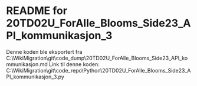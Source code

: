 # README for 20TD02U_ForAlle_Blooms_Side23_API_kommunikasjon_3
Denne koden ble eksportert fra C:\WikiMigration\git\code_dump\20TD02U_ForAlle_Blooms_Side23_API_kommunikasjon.md
Link til denne koden: C:\WikiMigration\git\code_repo\Python\20TD02U_ForAlle_Blooms_Side23_API_kommunikasjon_3.py
